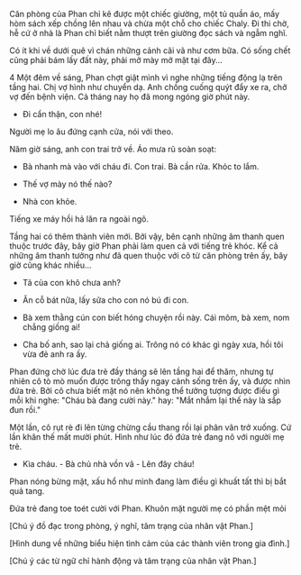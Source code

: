 Căn phòng của Phan chỉ kê được một chiếc giường, một tủ quần áo, mấy hòm sách xếp chồng lên nhau và chừa một chỗ cho chiếc Chaly. Đi thi chờ, hễ cứ ở nhà là Phan chỉ biết nằm thượt trên giường đọc sách và ngẫm nghĩ.

Có ít khi về dưới quê vì chán những cảnh cãi vã như cơm bữa. Có sống chết cũng phải bám lấy đất này, phải mở mày mở mặt tại đây...

4 Một đêm về sáng, Phan chợt giật mình vì nghe những tiếng động lạ trên tầng hai. Chị vợ hình như chuyển dạ. Anh chồng cuống quýt đẩy xe ra, chở vợ đến bệnh viện. Cả tháng nay họ đã mong ngóng giờ phút này.

- Đi cẩn thận, con nhé!

Người mẹ lo âu đứng cạnh cửa, nói với theo.

Năm giờ sáng, anh con trai trở về. Áo mưa rũ soàn soạt:

- Bà nhanh mà vào với cháu đi. Con trai. Bà cần rửa. Khóc to lắm.

- Thế vợ mày nó thế nào?

- Nhà con khỏe.

Tiếng xe máy hồi hả lăn ra ngoài ngõ.

Tầng hai có thêm thành viên mới. Bởi vậy, bên cạnh những âm thanh quen thuộc trước đây, bây giờ Phan phải làm quen cả với tiếng trẻ khóc. Kể cả những âm thanh tưởng như đã quen thuộc với cô từ căn phòng trên ấy, bây giờ cũng khác nhiều...

- Tã của con khô chưa anh?

- Ăn cỗ bát nữa, lấy sữa cho con nó bú đi con.

- Bà xem thằng cún con biết hóng chuyện rồi này. Cái mõm, bà xem, nom chẳng giống ai!

- Cha bố anh, sao lại chả giống ai. Trông nó có khác gì ngày xưa, hồi tôi vừa đẻ anh ra ấy.

Phan đứng chờ lúc đưa trẻ đầy tháng sẽ lên tầng hai để thăm, nhưng tự nhiên cô tò mò muốn được trông thấy ngay cảnh sống trên ấy, và được nhìn đứa trẻ. Bởi cô chưa biết mặt nó nên không thể tưởng tượng được điều gì mỗi khi nghe: "Cháu bà đang cười này." hay: "Mắt nhắm lại thế này là sắp đun rồi."

Một lần, cô rụt rè đi lên từng chừng cầu thang rồi lại phân vân trở xuống. Cứ lần khân thế mất mười phút. Hình như lúc đó đứa trẻ đang nô với người mẹ trẻ.

- Kìa cháu. - Bà chủ nhà vồn vã - Lên đây cháu!

Phan nóng bừng mặt, xấu hổ như mình đang làm điều gì khuất tất thì bị bắt quả tang.

Đứa trẻ đang toe toét cười với Phan. Khuôn mặt người mẹ có phần mệt mỏi

[Chú ý đồ đạc trong phòng, ý nghĩ, tâm trạng của nhân vật Phan.]

[Hình dung về những biểu hiện tình cảm của các thành viên trong gia đình.]

[Chú ý các từ ngữ chỉ hành động và tâm trạng của nhân vật Phan.]
